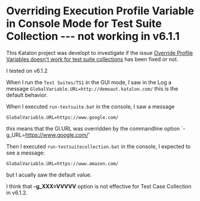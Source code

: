 Overriding Execution Profile Variable in Console Mode for Test Suite Collection --- not working in v6.1.1
====================================================================

This Katalon project was developt to investigate if the issue [Override Profile Variables doesn't work for test suite collections](https://forum.katalon.com/t/override-profile-variables-doesnt-work-for-test-suite-collections/18114) has been fixed or not.

I tested on v6.1.2

When I run the `Test Suites/TS1` in the GUI mode, I saw in the Log a message
```GlobalVariable.URL=http://demoaut.katalon.com/```
this is the default behavior.

When I executed `run-testsuite.bat` in the console, I saw a message
```
GlobalVariable.URL=https://www.google.com/
```
this means that the Gl.URL was overridden by the commandline option `-g_URL=https://www.google.com/'

Then I executed `run-testsuitecollection.bat` in the console, I expected to see a message:
```
GlobalVariable.URL=https://www.amazon.com/
```
but I acually saw the default value.

I think that **-g_XXX=VVVVV** option is not effective for Test Case Collection in v6.1.2.
